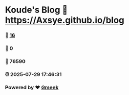 # Koude's Blog :link: https://Axsye.github.io/blog 
### :page_facing_up: [16](https://Axsye.github.io/blog/tag.html) 
### :speech_balloon: 0 
### :hibiscus: 76590 
### :alarm_clock: 2025-07-29 17:46:31 
### Powered by :heart: [Gmeek](https://github.com/Meekdai/Gmeek)
